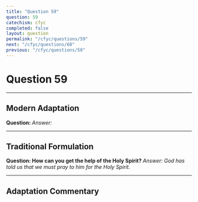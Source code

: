 ```yaml
---
title: "Question 59"
question: 59
catechism: cfyc
completed: false
layout: question
permalink: "/cfyc/questions/59"
next: "/cfyc/questions/60"
previous: "/cfyc/questions/58"
---
```

# Question 59
---
## Modern Adaptation
<strong>
    Question:
</strong>

<em>
    Answer:
</em>

---
## Traditional Formulation
<strong>
    Question: How can you get the help of the Holy Spirit?
</strong>

<em>
    Answer: God has told us that we must pray to him for the Holy Spirit.
</em>

---
## Adaptation Commentary
